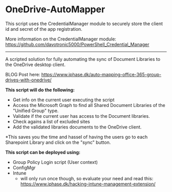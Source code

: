 # OneDrive-AutoMapper

This script uses the CredentialManager module to securely store the client id and secret of the app registration.

More information on the CredentialManager module: https://github.com/davotronic5000/PowerShell_Credential_Manager

---

A scripted solution for fully automating the sync of Document Libraries to the OneDrive desktop client.

BLOG Post here: https://www.iphase.dk/auto-mapping-office-365-group-drives-with-onedrive/

**This script will do the following:**
- Get info on the current user executing the script
- Access the Microsoft Graph to find all Shared Document Libraries of the "Unified Group" type.
- Validate if the current user has access to the Document libraries.
- Check agains a list of excluded sites
- Add the validated libraries documents to the OneDrive client.

*This saves you the time and hassel of having the users go to each Sharepoint Library and click on the "sync" button.

**This script can be deployed using:**
- Group Policy Login script (User context)
- ConfigMgr
- Intune 
  - will only run once though, so evaluate your need and read this: https://www.iphase.dk/hacking-intune-management-extension/
